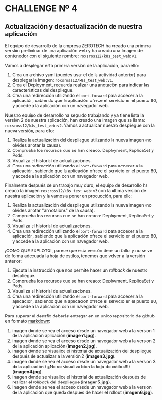 # CHALLENGE Nº 4

## Actualización y desactualización de nuestra aplicación

El equipo de desarrollo de la empresa ZEROTECH ha creado una primera versión preliminar de una aplicación web y ha creado una imagen de contenedor con el siguiente nombre: `roxsross12/k8s_test_web:v1`.

Vamos a desplegar esta primera versión de la aplicación, para ello:

1. Crea un archivo yaml (puedes usar el de la actividad anterior) para desplegar la imagen: `roxsross12/k8s_test_web:v1`.
2. Crea el Deployment, recuerda realizar una anotación para indicar las características del despliegue.
3. Crea una redirección utilizando el `port-forward` para acceder a la aplicación, sabiendo que la aplicación ofrece el servicio en el puerto 80, y accede a la aplicación con un navegador web.

Nuestro equipo de desarrollo ha seguido trabajando y ya tiene lista la versión 2 de nuestra aplicación, han creado una imagen que se llama: `roxsross12/k8s_test_web:v2`. Vamos a actualizar nuestro despliegue con la nueva versión, para ello:

1. Realiza la actualización del despliegue utilizando la nueva imagen (no olvides anotar la causa).
2. Comprueba los recursos que se han creado: Deployment, ReplicaSet y Pods.
3. Visualiza el historial de actualizaciones.
4. Crea una redirección utilizando el `port-forward` para acceder a la aplicación, sabiendo que la aplicación ofrece el servicio en el puerto 80, y accede a la aplicación con un navegador web.

Finalmente después de un trabajo muy duro, el equipo de desarrollo ha creado la imagen `roxsross12/k8s_test_web:v3` con la última versión de nuestra aplicación y la vamos a poner en producción, para ello:

1. Realiza la actualización del despliegue utilizando la nueva imagen (no olvides anotar "annotaions" de la causa).
2. Comprueba los recursos que se han creado: Deployment, ReplicaSet y Pods.
3. Visualiza el historial de actualizaciones.
4. Crea una redirección utilizando el `port-forward` para acceder a la aplicación, sabiendo que la aplicación ofrece el servicio en el puerto 80, y accede a la aplicación con un navegador web.

¡COMO QUE EXPLOTÓ!, parece que esta versión tiene un fallo, y no se ve de forma adecuada la hoja de estilos, tenemos que volver a la versión anterior:

1. Ejecuta la instrucción que nos permite hacer un *rollback* de nuestro despliegue.
2. Comprueba los recursos que se han creado: Deployment, ReplicaSet y Pods.
3. Visualiza el historial de actualizaciones.
4. Crea una redirección utilizando el `port-forward` para acceder a la aplicación, sabiendo que la aplicación ofrece el servicio en el puerto 80, y accede a la aplicación con un navegador web.

Para superar el desafio deberás entregar en un unico repositorio de github en formato [markdown](https://docs.github.com/es/get-started/writing-on-github/getting-started-with-writing-and-formatting-on-github/basic-writing-and-formatting-syntax):

1. imagen donde se vea el acceso desde un navegador web a la version 1 de la aplicación aplicación (**imagen1.jpg**).
2. imagen donde se vea el acceso desde un navegador web a la version 2 de la aplicación aplicación (**imagen2.jpg**).
3. imagen donde se visualice el historial de actualización del despliegue después de actualizar a la versión 2 (**imagen3.jpg**).
4. imagen donde se vea el acceso desde un navegador web a la version 3 de la aplicación (¡¡¡No se visualiza bien la hoja de estilos!!!) (**imagen4.jpg**).
5. imagen donde se visualice el historial de actualización después de realizar el *rollback* del despliegue (**imagen5.jpg**).
6. imagen donde se vea el acceso desde un navegador web a la version de la aplicación que queda después de hacer el rollout (**imagen6.jpg**).

